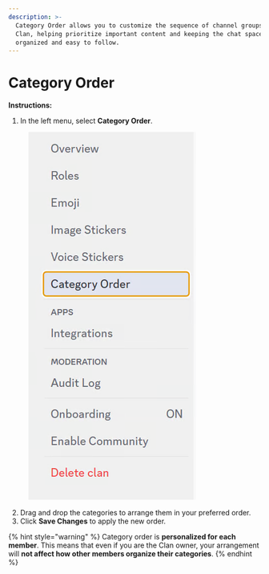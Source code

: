```yaml
---
description: >-
  Category Order allows you to customize the sequence of channel groups in your
  Clan, helping prioritize important content and keeping the chat space
  organized and easy to follow.
---
```


# Category Order

**Instructions:**

1. In the left menu, select **Category Order**.

<figure><img src="../../../../.gitbook/assets/image (132).png" alt=""><figcaption></figcaption></figure>

2. Drag and drop the categories to arrange them in your preferred order.
3. Click **Save Changes** to apply the new order.

{% hint style="warning" %}
Category order is **personalized for each member**. This means that even if you are the Clan owner, your arrangement will **not affect how other members organize their categories**.
{% endhint %}
